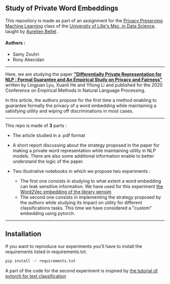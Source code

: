 ## Study of Private Word Embeddings

This repository is made as part of an assignment for the [Privacy Preserving Machine Learning](http://researchers.lille.inria.fr/abellet/teaching/private_ML_course.html) class of the [University of Lille's Msc. in Data Science](http://bit.ly/MasterDSULille).
taught by [Aurelien Bellet](http://researchers.lille.inria.fr/abellet/) .

#### Authors : 
- Samy Zouhri
- Rony Abecidan

***

Here, we are studying the paper [**"Differentially Private Representation for NLP : Formal Guarantee and An Empirical Study on Privacy and Fairness"**](https://arxiv.org/abs/2010.01285) written by Lingjuan Lyu, Xuanli He and Yitong Li and published for the 2020 Conference on Empirical Methods in Natural Language Processing. 

In this article, the authors propose for the first time a method enabling to guarantee formally the privacy of a word embedding while maintaining a satisfying utility and wiping off discriminations in most cases.

***

This repo is made of **3** parts :

- The article studied in a .pdf format

- A short report discussing about the strategy proposed in the paper for making a private word representation while maintaining utility in NLP models. There are also some additional information enable to better understand the logic of the paper.

- Two illustrative notebooks in which we propose two experiments :
     - The first one consists in studying to what extent a word embedding can leak sensitive information. We have used for this experiment [the Word2Vec embedding of the library gensim](https://radimrehurek.com/gensim/models/word2vec.html)
     - The second one consists in implementing the strategy proposed by the authors while studying its impact on utility for different classifications tasks. This time we have considered a "custom" embedding using pytorch.

***

## Installation

If you want to reproduce our experiments you'll have to install the requirements listed in requirements.txt. 

```bash
pip install -r requirements.txt
```

A part of the code for the second experiment is inspired by [the tutorial of pytorch for text classification](https://pytorch.org/tutorials/beginner/text_sentiment_ngrams_tutorial.html)
